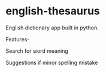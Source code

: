 # english-thesaurus

English dictionary app built in python.

Features-

Search for word meaning

Suggestions if minor spelling mistake
